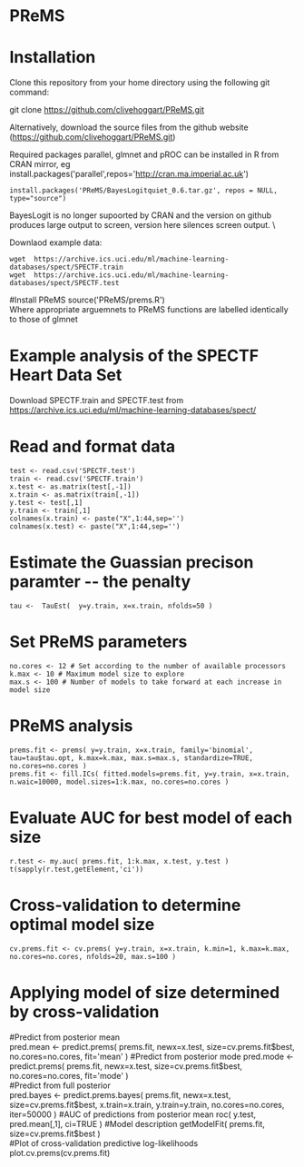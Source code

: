 # PReMS
# Installation
Clone this repository from your home directory using the following git command:

git clone https://github.com/clivehoggart/PReMS.git

Alternatively, download the source files from the github website
(https://github.com/clivehoggart/PReMS.git)

Required packages parallel, glmnet and pROC can be installed in R from CRAN mirror, eg \
install.packages('parallel',repos='http://cran.ma.imperial.ac.uk')

	install.packages('PReMS/BayesLogitquiet_0.6.tar.gz', repos = NULL, type="source")  
BayesLogit is no longer supoorted by CRAN and the version on github produces large output to screen, version here silences screen output. \

Downlaod example data:

	wget  https://archive.ics.uci.edu/ml/machine-learning-databases/spect/SPECTF.train
	wget  https://archive.ics.uci.edu/ml/machine-learning-databases/spect/SPECTF.test

#Install PReMS
	source('PReMS/prems.R')  \
Where appropriate arguemnets to PReMS functions are labelled identically to those of glmnet

# Example analysis of the SPECTF Heart Data Set
Download SPECTF.train and SPECTF.test from https://archive.ics.uci.edu/ml/machine-learning-databases/spect/

# Read and format data
	test <- read.csv('SPECTF.test')  
	train <- read.csv('SPECTF.train')  
	x.test <- as.matrix(test[,-1])  
	x.train <- as.matrix(train[,-1])  
	y.test <- test[,1]  
	y.train <- train[,1]  
	colnames(x.train) <- paste("X",1:44,sep='')  
	colnames(x.test) <- paste("X",1:44,sep='')  

# Estimate the Guassian precison paramter -- the penalty
	tau <-  TauEst(  y=y.train, x=x.train, nfolds=50 )

# Set PReMS parameters
	no.cores <- 12 # Set according to the number of available processors  
	k.max <- 10 # Maximum model size to explore  
	max.s <- 100 # Number of models to take forward at each increase in model size  

# PReMS analysis
	prems.fit <- prems( y=y.train, x=x.train, family='binomial', tau=tau$tau.opt, k.max=k.max, max.s=max.s, standardize=TRUE, no.cores=no.cores )  
	prems.fit <- fill.ICs( fitted.models=prems.fit, y=y.train, x=x.train, n.waic=10000, model.sizes=1:k.max, no.cores=no.cores )

# Evaluate AUC for best model of each size
	r.test <- my.auc( prems.fit, 1:k.max, x.test, y.test )  
	t(sapply(r.test,getElement,'ci'))

# Cross-validation to determine optimal model size
	cv.prems.fit <- cv.prems( y=y.train, x=x.train, k.min=1, k.max=k.max, no.cores=no.cores, nfolds=20, max.s=100 )

# Applying model of size determined by cross-validation
#Predict from posterior mean  
	pred.mean <- predict.prems( prems.fit, newx=x.test, size=cv.prems.fit$best, no.cores=no.cores, fit='mean' )  
#Predict from posterior mode  
	pred.mode <- predict.prems( prems.fit, newx=x.test, size=cv.prems.fit$best, no.cores=no.cores, fit='mode' )  
#Predict from full posterior  
	pred.bayes <- predict.prems.bayes( prems.fit, newx=x.test, size=cv.prems.fit$best, x.train=x.train, y.train=y.train, no.cores=no.cores, iter=50000 )  
	#AUC of predictions from posterior mean  
	roc( y.test, pred.mean[,1], ci=TRUE )  
#Model description  
	getModelFit( prems.fit, size=cv.prems.fit$best )  
#Plot of cross-validation predictive log-likelihoods  
	plot.cv.prems(cv.prems.fit)
